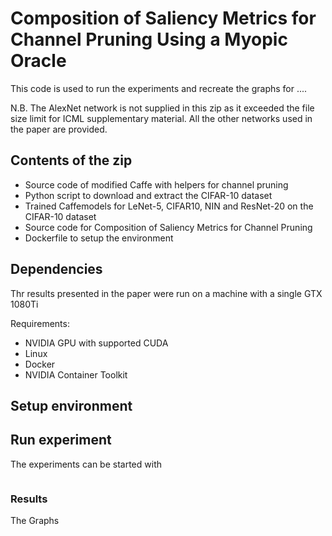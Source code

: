 # Composition of Saliency Metrics for Channel Pruning Using a Myopic Oracle

This code is used to run the experiments and recreate the graphs for ....

N.B. The AlexNet network is not supplied in this zip as it exceeded the file size limit for ICML supplementary material.  All the other networks used in the paper are provided. 

## Contents of the zip
  * Source code of modified Caffe with helpers for channel pruning
  * Python script to download and extract the CIFAR-10 dataset
  * Trained Caffemodels for LeNet-5, CIFAR10, NIN and ResNet-20 on the CIFAR-10 dataset
  * Source code for Composition of Saliency Metrics for Channel Pruning
  * Dockerfile to setup the environment

## Dependencies

Thr results presented in the paper were run on a machine with a single GTX 1080Ti

Requirements:
  * NVIDIA GPU with supported CUDA
  * Linux
  * Docker
  * NVIDIA Container Toolkit

## Setup environment

## Run experiment

The experiments can be started with 
```
```

### Results
The Graphs 

